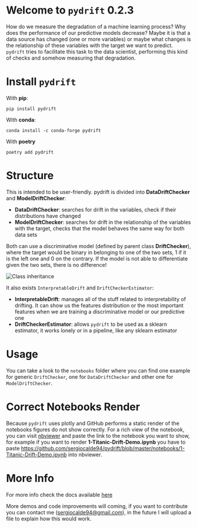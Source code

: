# Welcome to `pydrift` 0.2.3

How do we measure the degradation of a machine learning process? Why does the performance of our predictive models decrease? Maybe it is that a data source has changed (one or more variables) or maybe what changes is the relationship of these variables with the target we want to predict. `pydrift` tries to facilitate this task to the data scientist, performing this kind of checks and somehow measuring that degradation.

# Install `pydrift`

With **pip**:

`pip install pydrift`

With **conda**:

`conda install -c conda-forge pydrift`

With **poetry**

`poetry add pydrift`

# Structure

This is intended to be user-friendly. pydrift is divided into **DataDriftChecker** and **ModelDriftChecker**:

- **DataDriftChecker**: searches for drift in the variables, check if their distributions have changed
- **ModelDriftChecker**: searches for drift in the relationship of the variables with the target, checks that the model behaves the same way for both data sets

Both can use a discriminative model (defined by parent class **DriftChecker**), where the target would be binary in belonging to one of the two sets, 1 if it is the left one and 0 on the contrary. If the model is not able to differentiate given the two sets, there is no difference!

![Class inheritance](https://raw.githubusercontent.com/sergiocalde94/pydrift/master/images/class_inheritance.png)

It also exists `InterpretableDrift` and `DriftCheckerEstimator`:
 
- **InterpretableDrift**: manages all of the stuff related to interpretability of drifting. It can show us the features distribution or the most important features when we are training a discriminative model or our predictive one
- **DriftCheckerEstimator**: allows `pydrift` to be used as a sklearn estimator, it works lonely or in a pipeline, like any sklearn estimator

# Usage

You can take a look to the `notebooks` folder where you can find one example for generic `DriftChecker`, one for `DataDriftChecker` and other one for `ModelDriftChecker`. 

# Correct Notebooks Render

Because `pydrift` uses plotly and GitHub performs a static render of the notebooks figures do not show correctly. For a rich view of the notebook, you can visit  [nbviewer](http://nbviewer.jupyter.org/) and paste the link to the notebook you want to show, for example if you want to render **1-Titanic-Drift-Demo.ipynb** you have to paste https://github.com/sergiocalde94/pydrift/blob/master/notebooks/1-Titanic-Drift-Demo.ipynb into nbviewer.  

# More Info

For more info check the docs available [here](https://sergiocalde94.github.io/pydrift/)

More demos and code improvements will coming, if you want to contribute you can contact me (sergiocalde94@gmail.com), in the future I will upload a file to explain how this would work.
